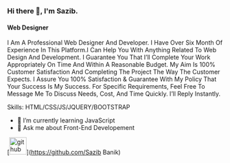 ### Hi there 👋, I'm Sazib.
#### Web Designer
I Am A Professional Web Designer And Developer. I Have Over Six Month Of Experience In This Platform.I Can Help You With Anything Related To Web Design And Development. I Guarantee You That I’ll Complete Your Work Appropriately On Time And Within A Reasonable Budget. My Aim Is 100% Customer Satisfaction And Completing The Project The Way The Customer Expects. I Assure You 100% Satisfaction & Guarantee With My Policy That Your Success Is My Success. For Specific Requirements, Feel Free To Message Me To Discuss Needs, Cost, And Time Quickly. I’ll Reply Instantly.

Skills: HTML/CSS/JS/JQUERY/BOOTSTRAP

- 🌱 I’m currently learning JavaScript 
- 💬 Ask me about Front-End Developement 


[<img src='https://cdn.jsdelivr.net/npm/simple-icons@3.0.1/icons/github.svg' alt='github' height='40'>](https://github.com/Sazib Banik)  

